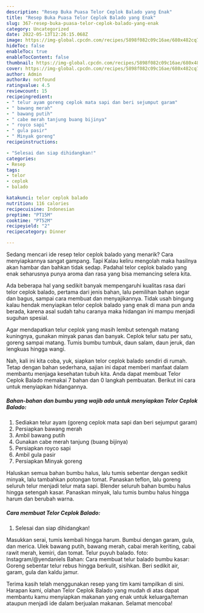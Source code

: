 ```yaml
---
description: "Resep Buka Puasa Telor Ceplok Balado yang Enak"
title: "Resep Buka Puasa Telor Ceplok Balado yang Enak"
slug: 367-resep-buka-puasa-telor-ceplok-balado-yang-enak
category: Uncategorized
date: 2022-05-13T12:26:15.068Z
image: https://img-global.cpcdn.com/recipes/5898f082c09c16ae/680x482cq70/telor-ceplok-balado-foto-resep-utama.jpg
hideToc: false
enableToc: true
enableTocContent: false
thumbnail: https://img-global.cpcdn.com/recipes/5898f082c09c16ae/680x482cq70/telor-ceplok-balado-foto-resep-utama.jpg
cover: https://img-global.cpcdn.com/recipes/5898f082c09c16ae/680x482cq70/telor-ceplok-balado-foto-resep-utama.jpg
author: Admin
authorAv: notfound
ratingvalue: 4.5
reviewcount: 15
recipeingredient:
- " telur ayam goreng ceplok mata sapi dan beri sejumput garam"
- " bawang merah"
- " bawang putih"
- " cabe merah tanjung buang bijinya"
- " royco sapi"
- " gula pasir"
- " Minyak goreng"
recipeinstructions:

- "Selesai dan siap dihidangkan!"
categories:
- Resep
tags:
- telor
- ceplok
- balado

katakunci: telor ceplok balado 
nutrition: 116 calories
recipecuisine: Indonesian
preptime: "PT15M"
cooktime: "PT52M"
recipeyield: "2"
recipecategory: Dinner

---
```



Sedang mencari ide resep telor ceplok balado yang menarik? Cara menyiapkannya sangat gampang. Tapi Kalau keliru mengolah maka hasilnya akan hambar dan bahkan tidak sedap. Padahal telor ceplok balado yang enak seharusnya punya aroma dan rasa yang bisa memancing selera kita.


Ada beberapa hal yang sedikit banyak mempengaruhi kualitas rasa dari telor ceplok balado, pertama dari jenis bahan, lalu pemilihan bahan segar dan bagus, sampai cara membuat dan menyajikannya. Tidak usah bingung kalau hendak menyiapkan telor ceplok balado yang enak di mana pun anda berada, karena asal sudah tahu caranya maka hidangan ini mampu menjadi suguhan spesial.

Agar mendapatkan telur ceplok yang masih lembut setengah matang kuningnya, gunakan minyak panas dan banyak. Ceplok telur satu per satu, goreng sampai matang. Tumis bumbu tumbuk, daun salam, daun jeruk, dan lengkuas hingga wangi.


Nah, kali ini kita coba, yuk, siapkan telor ceplok balado sendiri di rumah. Tetap dengan bahan sederhana, sajian ini dapat memberi manfaat dalam membantu menjaga kesehatan tubuh kita. Anda dapat membuat Telor Ceplok Balado memakai 7 bahan dan 0 langkah pembuatan. Berikut ini cara untuk menyiapkan hidangannya.

<!--inarticleads1-->

##### Bahan-bahan dan bumbu yang wajib ada untuk menyiapkan Telor Ceplok Balado:

1. Sediakan  telur ayam (goreng ceplok mata sapi dan beri sejumput garam)
1. Persiapkan  bawang merah
1. Ambil  bawang putih
1. Gunakan  cabe merah tanjung (buang bijinya)
1. Persiapkan  royco sapi
1. Ambil  gula pasir
1. Persiapkan  Minyak goreng


Haluskan semua bahan bumbu halus, lalu tumis sebentar dengan sedikit minyak, lalu tambahkan potongan tomat. Panaskan teflon, lalu goreng seluruh telur menjadi telur mata sapi. Blender seluruh bahan bumbu halus hingga setengah kasar. Panaskan minyak, lalu tumis bumbu halus hingga harum dan berubah warna. 

<!--inarticleads2-->

##### Cara membuat Telor Ceplok Balado:


1. Selesai dan siap dihidangkan!

Masukkan serai, tumis kembali hingga harum. Bumbui dengan garam, gula, dan merica. Ulek bawang putih, bawang merah, cabai merah keriting, cabai rawit merah, kemiri, dan tomat. Telur puyuh balado. foto: Instagram/@yendaniels Bahan: Cara membuat telur balado bumbu kasar: Goreng sebentar telur rebus hingga berkulit, sisihkan. Beri sedikit air, garam, gula dan kaldu jamur. 

Terima kasih telah menggunakan resep yang tim kami tampilkan di sini. Harapan kami, olahan Telor Ceplok Balado yang mudah di atas dapat membantu kamu menyiapkan makanan yang enak untuk keluarga/teman ataupun menjadi ide dalam berjualan makanan. Selamat mencoba!
